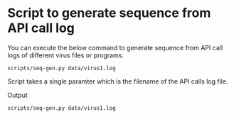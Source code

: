 Script to generate sequence from API call log
======================

You can execute the below command to generate sequence from API call logs of different virus files or programs. 

```
scripts/seq-gen.py data/virus1.log 
```

Script takes a single paramter which is the filename of the API calls log file.

Output


```
scripts/seq-gen.py data/virus1.log 
```
